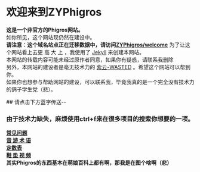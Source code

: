 # 欢迎来到ZYPhigros  
  **这是一个非官方的Phigros网站。**  
  如你所见，这个网站现仍然在建设中。   
**请注意：这个域名站点正在迁移数据中，请访问[ZYPhigros/welcome](https://zyphigros.github.io/welcome/)** 
  为了让这个网站看上去更 高 大 上 ，我使用了 [Jekyll](https://jekyllrb.com/) 来创建本网站。  
  本网站的转载内容可能未经过原作者同意，如果你有疑惑，请联系我删除  
另外，本网站的建设者是毫无技术力的 [紫云-WASTED](https://space.bilibili.com/388705353) 。希望这个网站可以帮到你。  
如果你也想参与帮助网站的建设，可以联系我，毕竟我真的是一个完全没有技术力的鸽子学生党（悲）。   
<link rel="icon" href="Phigros.ico" type="image/x-icon"/>  
## 请点击下方蓝字传送--

### 由于技术力缺失，麻烦使用**ctrl+f**来在很多项目的搜索你想要的一项。  

**[常见问题](/faq.html)  
[音 游 术 语](https://zyphigros.github.io/sy.md)  
[定数表](https://zyphigros.github.io/ds.md)  
[鞋 垫 视 频](https://zyphigros.github.io/xd.md)  
  其实Phigros的东西基本在萌娘百科上都有啊，那我是在图个啥啊（悲）**  
